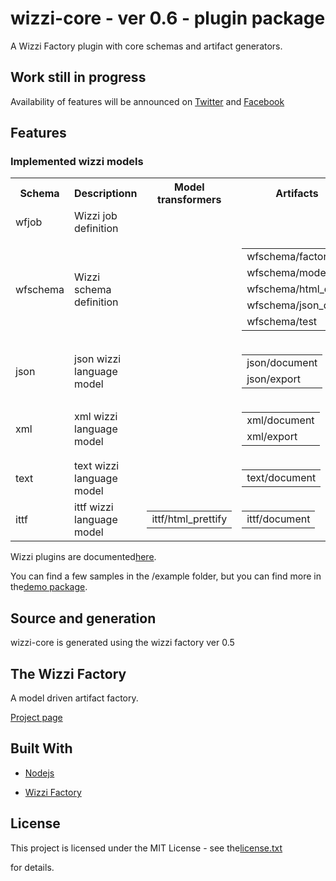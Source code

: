 # wizzi-core - ver 0.6 - plugin package

A Wizzi Factory plugin with core schemas and artifact generators.

## Work still in progress

Availability of features will be announced
on [Twitter](https://twitter.com/wizziteam) and [Facebook](https://www.facebook.com/wizzifactory)

## Features
### Implemented wizzi models

<table>
<tr>
<th>Schema</th>
<th>Descriptionn</th>
<th>Model transformers</th>
<th>Artifacts</th>
</tr>
<tr>
<td>wfjob</td>
<td>Wizzi job definition</td>
<td>

<table>
</table>

<td>

<table>
</table>

</tr>
<tr>
<td>wfschema</td>
<td>Wizzi schema definition</td>
<td>

<table>
</table>

<td>

<table>
<tr>
<td>wfschema/factory</td>
</tr>
<tr>
<td>wfschema/model</td>
</tr>
<tr>
<td>wfschema/html_docs</td>
</tr>
<tr>
<td>wfschema/json_docs</td>
</tr>
<tr>
<td>wfschema/test</td>
</tr>
</table>

</tr>
<tr>
<td>json</td>
<td>json wizzi language model</td>
<td>

<table>
</table>

<td>

<table>
<tr>
<td>json/document</td>
</tr>
<tr>
<td>json/export</td>
</tr>
</table>

</tr>
<tr>
<td>xml</td>
<td>xml wizzi language model</td>
<td>

<table>
</table>

<td>

<table>
<tr>
<td>xml/document</td>
</tr>
<tr>
<td>xml/export</td>
</tr>
</table>

</tr>
<tr>
<td>text</td>
<td>text wizzi language model</td>
<td>

<table>
</table>

<td>

<table>
<tr>
<td>text/document</td>
</tr>
</table>

</tr>
<tr>
<td>ittf</td>
<td>ittf wizzi language model</td>
<td>

<table>
<tr>
<td>ittf/html_prettify</td>
</tr>
</table>

<td>

<table>
<tr>
<td>ittf/document</td>
</tr>
</table>

</tr>
</table>



<p>Wizzi plugins are documented<a href="https://wizzifactory.github.io/docs/plugins.html">here</a>.</p>



<p>You can find a few samples in the /example folder, but you can find more in the<a href="https://github.com/wizzifactory/wizzi/packages/wizzi-demo">demo package</a>.</p>

## Source and generation
wizzi-core is generated using the wizzi factory ver 0.5

## The Wizzi Factory

A model driven artifact factory.


<p><a href="https://wizzifactory.github.io/">Project page</a></p>

## Built With
* [Nodejs](https://nodejs.org)

* [Wizzi Factory](https://github.com/wizzifactory)


## License

<p>This project is licensed under the MIT License - see the<a href="license.txt">license.txt</a><p>for details.</p></p>

